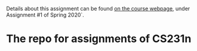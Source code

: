 Details about this assignment can be found [on the course webpage](http://cs231n.github.io/), under Assignment #1 of Spring 2020`.
# The repo for assignments of CS231n
